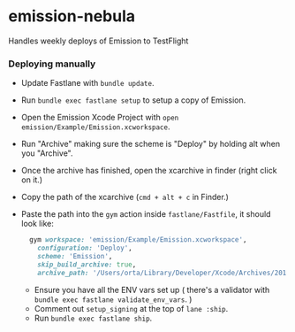 # emission-nebula

Handles weekly deploys of Emission to TestFlight

### Deploying manually

* Update Fastlane with `bundle update`.
* Run `bundle exec fastlane setup` to setup a copy of Emission.
* Open the Emission Xcode Project with `open emission/Example/Emission.xcworkspace`.
* Run "Archive" making sure the scheme is "Deploy" by holding alt when you "Archive".
* Once the archive has finished, open the xcarchive in finder (right click on it.)
* Copy the path of the xcarchive (`cmd + alt + c` in Finder.)
* Paste the path into the `gym` action inside `fastlane/Fastfile`, it should look like:

  ```ruby
    gym workspace: 'emission/Example/Emission.xcworkspace',
      configuration: 'Deploy',
      scheme: 'Emission',
      skip_build_archive: true,
      archive_path: '/Users/orta/Library/Developer/Xcode/Archives/2017-06-16/Emission 16-06-2017, 10.03.xcarchive'
  ```
  * Ensure you have all the ENV vars set up ( there's a validator with `bundle exec fastlane validate_env_vars`. )
  * Comment out `setup_signing` at the top of `lane :ship`.
  * Run `bundle exec fastlane ship`.
